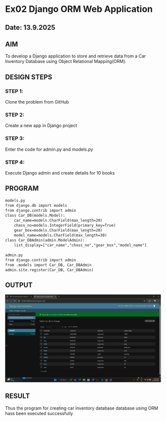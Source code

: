 # Ex02 Django ORM Web Application
## Date: 13.9.2025

## AIM
To develop a Django application to store and retrieve data from a Car Inventory Database using Object Relational Mapping(ORM).

## DESIGN STEPS

### STEP 1:
Clone the problem from GitHub

### STEP 2:
Create a new app in Django project

### STEP 3:
Enter the code for admin.py and models.py

### STEP 4:
Execute Django admin and create details for 10 books

## PROGRAM
```
models.py
from django.db import models
from django.contrib import admin
class Car_DB(models.Model):
	car_name=models.CharField(max_length=20)
	chass_no=models.IntegerField(primary_key=True)	
	gear_box=models.CharField(max_length=20)
	model_name=models.CharField(max_length=30)
class Car_DBAdmin(admin.ModelAdmin):
	list_display=["car_name","chass_no","gear_box","model_name"]

admin.py
from django.contrib import admin
from .models import Car_DB, Car_DBAdmin
admin.site.register(Car_DB, Car_DBAdmin)

```

## OUTPUT

![alt text](<Screenshot 2025-09-13 112046.png>)


## RESULT
Thus the program for creating car inventory database database using ORM hass been executed successfully
